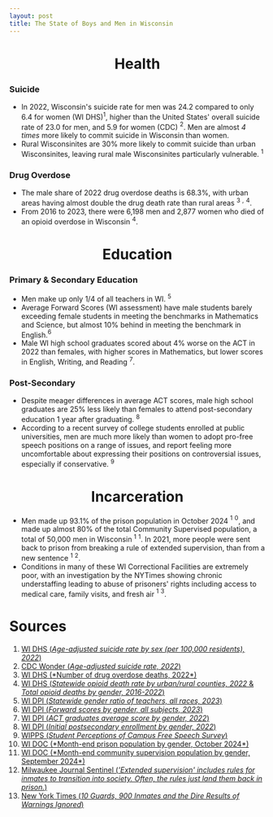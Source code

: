 ```yaml
---
layout: post
title: The State of Boys and Men in Wisconsin
---
```


<h1 style="text-align: center;">Health </h1>

### Suicide

- In 2022, Wisconsin's suicide rate for men was 24.2 compared to only 6.4 for women (WI DHS)$^1$, higher than the United States' overall suicide rate of 23.0 for men, and 5.9 for women (CDC) $^2$. Men are almost _4 times_ more likely to commit suicide in Wisconsin than women.
- Rural Wisconsinites are 30% more likely to commit suicide than urban Wisconsinites, leaving rural male Wisconsinites particularly vulnerable. $^1$

### Drug Overdose

- The male share of 2022 drug overdose deaths is 68.3%, with urban areas having almost double the drug death rate than rural areas $^3$ $^,$ $^4$.
- From 2016 to 2023, there were 6,198 men and 2,877 women who died of an opioid overdose in Wisconsin $^4$.

<h1 style="text-align: center;"> Education </h1>

### Primary & Secondary Education

- Men make up only 1/4 of all teachers in WI. $^5$
- Average Forward Scores (WI assessment) have male students barely exceeding female students in meeting the benchmarks in Mathematics and Science, but almost 10% behind in meeting the benchmark in English.$^6$
- Male WI high school graduates scored about 4% worse on the ACT in 2022 than females, with higher scores in Mathematics, but lower scores in English, Writing, and Reading $^7$.

### Post-Secondary

- Despite meager differences in average ACT scores, male high school graduates are 25% less likely than females to attend post-secondary education 1 year after graduating. $^8$
- According to a recent survey of college students enrolled at public universities, men are much more likely than women to adopt pro-free speech positions on a range of issues, and report feeling more uncomfortable about expressing their positions on controversial issues, especially if conservative. $^9$

<h1 style="text-align: center;"> Incarceration </h1>

- Men made up 93.1% of the prison population in October 2024 $^1$ $^0$, and made up almost 80% of the total Community Supervised population, a total of 50,000 men in Wisconsin $^1$ $^1$. In 2021, more people were sent back to prison from breaking a rule of extended supervision, than from a new sentence $^1$ $^2$.
- Conditions in many of these WI Correctional Facilities are extremely poor, with an investigation by the NYTimes showing chronic understaffing leading to abuse of prisoners' rights including access to medical care, family visits, and fresh air $^1$ $^3$.

# Sources

1. [WI DHS (_Age-adjusted suicide rate by sex (per 100,000 residents), 2022_)](https://www.dhs.wisconsin.gov/prevent-suicide/data.htm)
2. [CDC Wonder (_Age-adjusted suicide rate, 2022_)](https://www.cdc.gov/suicide/facts/data.html)
3. [WI DHS (\*Number of drug overdose deaths, 2022\*)](https://www.dhs.wisconsin.gov/wish/index.htm)
4. [WI DHS (_Statewide opioid death rate by urban/rural counties, 2022_ & _Total opioid deaths by gender, 2016-2022_)](https://www.dhs.wisconsin.gov/aoda/drug-overdose-deaths.htm)
5. [WI DPI (_Statewide gender ratio of teachers, all races, 2023_)](https://publicstaffreports.dpi.wi.gov/PubStaffReport/Public/PublicReport/StaffByEthnicityAndGenderReport)
6. [WI DPI (_Forward scores by gender, all subjects, 2023_)](https://wisedash.dpi.wi.gov/Dashboard/dashboard/19964)
7. [WI DPI (_ACT graduates average score by gender, 2022_)](https://wisedash.dpi.wi.gov/Dashboard/dashboard/16345)
8. [WI DPI (_Initial postsecondary enrollment by gender, 2022_)](https://wisedash.dpi.wi.gov/Dashboard/dashboard/17977)
9. [WIPPS (_Student Perceptions of Campus Free Speech Survey_)](https://wipps.org/uwfreespeech/)
10. [WI DOC (\*Month-end prison population by gender, October 2024\*)](https://doc.wi.gov/Pages/DataResearch/DAIMonthEndDB.aspx)
11. [WI DOC (\*Month-end community supervision population by gender, September 2024\*)](https://doc.wi.gov/Pages/DataResearch/DCCMonthEndDB.aspx)
12. [Milwaukee Journal Sentinel (_'Extended supervision' includes rules for inmates to transition into society. Often, the rules just land them back in prison._)](https://www.jsonline.com/story/news/crime/2022/12/15/wisconsins-rates-of-black-reincarceration-far-above-national-average/69600768007/)
13. [New York Times (_10 Guards, 900 Inmates and the Dire Results of Warnings Ignored_)](https://www.nytimes.com/2024/02/02/us/wi-prison-staffing-shortage.html)

